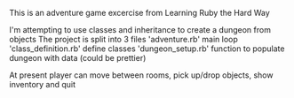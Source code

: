 This is an adventure game excercise from Learning Ruby the Hard Way

I'm attempting to use classes and inheritance to create a dungeon from objects
The project is split into 3 files
	'adventure.rb' main loop
	'class_definition.rb' define classes
	'dungeon_setup.rb' function to populate dungeon with data (could be prettier)

At present player can move between rooms,  pick up/drop objects, show inventory and quit

